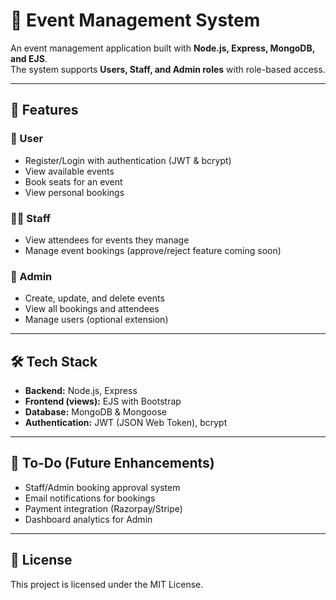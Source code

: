 # 🎉 Event Management System  

An event management application built with **Node.js, Express, MongoDB, and EJS**.  
The system supports **Users, Staff, and Admin roles** with role-based access.  

---

## 🚀 Features  

### 👤 User
- Register/Login with authentication (JWT & bcrypt)  
- View available events  
- Book seats for an event  
- View personal bookings  

### 🧑‍💼 Staff
- View attendees for events they manage  
- Manage event bookings (approve/reject feature coming soon)  

### 👑 Admin
- Create, update, and delete events  
- View all bookings and attendees  
- Manage users (optional extension)  

---

## 🛠️ Tech Stack  
- **Backend:** Node.js, Express  
- **Frontend (views):** EJS with Bootstrap  
- **Database:** MongoDB & Mongoose  
- **Authentication:** JWT (JSON Web Token), bcrypt  

---

## 📝 To-Do (Future Enhancements)

- Staff/Admin booking approval system
- Email notifications for bookings
- Payment integration (Razorpay/Stripe)
- Dashboard analytics for Admin

----

## 📜 License

This project is licensed under the MIT License.